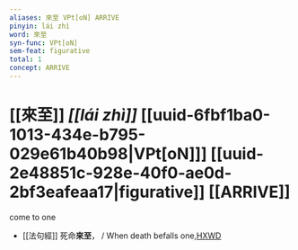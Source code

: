 ```yaml
---
aliases: 來至 VPt[oN] ARRIVE
pinyin: lái zhì
word: 來至
syn-func: VPt[oN]
sem-feat: figurative
total: 1
concept: ARRIVE 
---
```

# [[來至]] *[[lái zhì]]*  [[uuid-6fbf1ba0-1013-434e-b795-029e61b40b98|VPt[oN]]] [[uuid-2e48851c-928e-40f0-ae0d-2bf3eafeaa17|figurative]] [[ARRIVE]]
come to one
 - [[法句經]] 死命**來至**， / When death befalls one,[HXWD](https://hxwd.org/textview.html?location=KR6b0067_T_001-0563a.78)